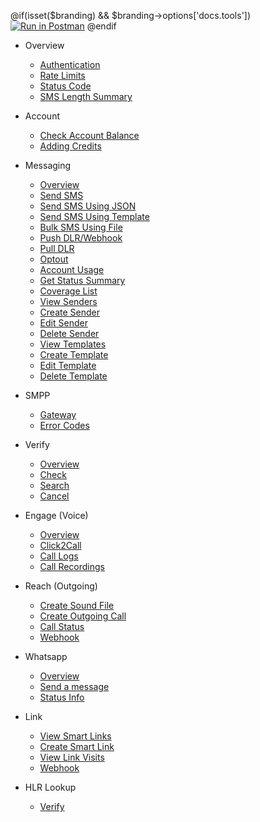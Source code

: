 @if(isset($branding) && $branding->options['docs.tools'])
[![Run in Postman](https://run.pstmn.io/button.svg)](https://app.getpostman.com/run-collection/5666176-8916ebcb-cdc8-4891-9174-46d0218f8425)
@endif

- Overview

  - [Authentication](/docs/{version})
  - [Rate Limits](/docs/{version}#rate-limits)
  - [Status Code](/docs/{version}#http-status-codes)
  - [SMS Length Summary](/docs/{version}/sms-length-summary)

- Account

  - [Check Account Balance](/docs/{version}/balance)
  - [Adding Credits](/docs/{version}/add-credits)

- Messaging

  - [Overview](/docs/{version}/sms-overview)
  - [Send SMS](/docs/{version}/send-sms)
  - [Send SMS Using JSON](/docs/{version}/send-sms-json)
  - [Send SMS Using Template](/docs/{version}/send-template-sms)
  - [Bulk SMS Using File](/docs/{version}/send-sms-bulk)
  - [Push DLR/Webhook](/docs/{version}/sms-push-dlr)
  - [Pull DLR](/docs/{version}/sms-pull-dlr)
  - [Optout](/docs/{version}/optout)
  - [Account Usage](/docs/{version}/get-usage-report)
  - [Get Status Summary](/docs/{version}/get-status-report)
  - [Coverage List](/docs/{version}/locations/coveragelist)
  - [View Senders](/docs/{version}/senders)
  - [Create Sender](/docs/{version}/senders/create)
  - [Edit Sender](/docs/{version}/senders/edit)
  - [Delete Sender](/docs/{version}/senders/delete)
  - [View Templates](/docs/{version}/templates)
  - [Create Template](/docs/{version}/templates/create)
  - [Edit Template](/docs/{version}/templates/edit)
  - [Delete Template](/docs/{version}/templates/delete)

- SMPP
  - [Gateway](/docs/{version}/smpp-gateway)
  - [Error Codes](/docs/{version}/smpp-gateway#delivery-reports)
- Verify

  - [Overview](/docs/{version}/verify)
  - [Check](/docs/{version}/verify/check)
  - [Search](/docs/{version}/verify/search)
  - [Cancel](/docs/{version}/verify/cancel)

- Engage (Voice)

  - [Overview](/docs/{version}/voice)
  - [Click2Call](/docs/{version}/voice/c2c)
  - [Call Logs](/docs/{version}/voice/logs)
  - [Call Recordings](/docs/{version}/voice/logs#recordings-report)

- Reach (Outgoing)

  - [Create Sound File](/docs/{version}/reach)
  - [Create Outgoing Call](/docs/{version}/reach/call)
  - [Call Status](/docs/{version}/reach/status)
  - [Webhook](/docs/{version}/reach/webhook)

- Whatsapp

  - [Overview](/docs/{version}/whatsapp)
  - [Send a message](/docs/{version}/whatsapp/send-message)
  - [Status Info](/docs/{version}/whatsapp/status)

- Link

  - [View Smart Links](/docs/{version}/link)
  - [Create Smart Link](/docs/{version}/link/create)
  - [View Link Visits](/docs/{version}/link/visits)
  - [Webhook](/docs/{version}/link/webhook)

- HLR Lookup

  - [Verify](/docs/{version}/lookup/verify)
